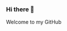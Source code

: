 ### Hi there 👋
 Welcome to my GitHub
<!--
- 🌱 I’m currently learning Python & Django
- 👯 I’m looking to collaborate on more MERN stack projects
- 📫 How to reach me: https://www.linkedin.com/in/melissahoffman09/
- 😄 Pronouns: She/her
- ⚡ Fun fact: I love Sci-Fi movies, visiting art galleries, cryptos, and coding.
**MelissaHoffman09/MelissaHoffman09** is a ✨ _special_ ✨ repository because its `README.md` (this file) appears on your GitHub profile.

Here are some ideas to get you started:

- 🔭 I’m currently working on ...
- 🌱 I’m currently learning ...
- 👯 I’m looking to collaborate on ...
- 🤔 I’m looking for help with ...
- 💬 Ask me about ...
- 📫 How to reach me: https://www.linkedin.com/in/melissahoffman09/
- 😄 Pronouns: ...
- ⚡ Fun fact: ...
-->
